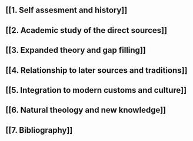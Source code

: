 ## [[1. Self assesment and history]]
## [[2. Academic study of the direct sources]]
## [[3. Expanded theory and gap filling]]
## [[4. Relationship to later sources and traditions]]
## [[5. Integration to modern customs and culture]]
## [[6. Natural theology and new knowledge]]
## [[7. Bibliography]]
